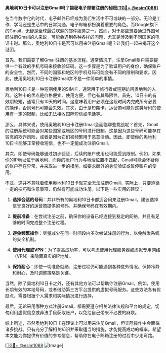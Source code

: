 **奥地利10日卡可以注册Gmail吗？揭秘电子邮箱注册的秘密[[TG💪+ @esim1088](https://t.me/s/esim1088)]**

在当今数字化的时代，电子邮件已经成为我们生活中不可或缺的一部分。无论是工作、学习还是生活中的日常沟通，电子邮箱都扮演着重要的角色。而Google旗下的Gmail，无疑是全球最受欢迎的邮件服务之一。然而，对于那些想要通过外国号码注册Gmail的人来说，可能会遇到各种各样的问题，尤其是涉及到不同国家的电话卡时。那么，奥地利10日卡是否可以用来注册Gmail呢？让我们一起来揭开这个谜团。

首先，我们需要了解Gmail注册的基本流程。通常情况下，注册Gmail账户需要提供一个有效的手机号码来接收验证码。这一步骤是为了验证用户的身份，确保账户的安全性。然而，不同的国家和地区的手机号码可能会有不同的限制和要求。因此，使用奥地利10日卡注册Gmail并不是一件简单的事情。

奥地利10日卡是一种短期使用的SIM卡，通常用于旅行者或短期访问奥地利的人群。这种卡的优点是价格便宜、使用方便，但也有其局限性。首先，10日卡的有效期较短，通常只有10天的时间。这意味着用户必须在这段时间内完成所有必要的操作，否则号码可能会失效。其次，由于是短期卡，运营商可能对这类号码的使用有一定的限制，比如无法接收国际短信或电话等。

那么，具体来说，使用奥地利10日卡注册Gmail会面临哪些挑战呢？首先，Gmail的注册系统可能会对某些国家或地区的号码进行限制。这是因为这些号码可能存在较高的欺诈风险，或者是因为它们被频繁用于恶意活动。因此，即使你的奥地利10日卡能够正常接收短信，也不一定能成功注册Gmail。

其次，即使号码能够通过初步验证，后续的账户使用也可能受到限制。例如，如果你的IP地址位于奥地利，而你的账户行为与地理位置不匹配，Gmail可能会怀疑你的账户存在异常，并采取进一步的措施，如要求额外的身份验证或暂停账户的使用。

不过，这并不意味着使用奥地利10日卡就完全无法注册Gmail。实际上，只要遵循一定的技巧和注意事项，仍然有可能成功注册。以下是一些实用的建议：

1. **选择合适的号码**：并非所有的奥地利10日卡都适合用来注册Gmail。建议选择信誉良好的运营商提供的号码，并确保号码在有效期内。

2. **提前准备**：在尝试注册之前，确保你的设备已经连接到稳定的网络，并且有足够的时间完成整个注册过程。

3. **避免频繁操作**：尽量减少在同一时间段内多次尝试注册的行为，以免触发系统的安全机制。

4. **使用代理或VPN**：为了提高成功率，可以考虑使用代理服务器或虚拟专用网络（VPN）来隐藏真实的IP地址。

5. **保持耐心**：即使一切准备就绪，注册过程仍可能遇到各种意外情况。保持冷静和耐心，及时调整策略是关键。

当然，除了奥地利10日卡之外，还有其他方法可以帮助你注册Gmail。例如，使用长期有效的本地号码，或者借助第三方平台提供的虚拟号码服务。这些方法各有优缺点，需要根据个人需求和实际情况进行选择。

最后，无论采用哪种方式注册Gmail，都需要遵守相关法律法规和平台的规定。切勿利用虚假信息或非法手段获取账户，以免给自己带来不必要的麻烦。

综上所述，虽然奥地利10日卡在理论上可以用来注册Gmail，但实际操作中会面临诸多挑战。只有充分了解相关知识并采取适当的措施，才能提高成功的概率。希望本文能为你提供有价值的参考信息，帮助你在电子邮箱注册的过程中少走弯路。

[[TG💪+ @esim1088](https://t.me/s/esim1088) ![Image](https://i.postimg.cc/4NQfJmqS/Snipaste-2025-05-13-00-14-12.png)]